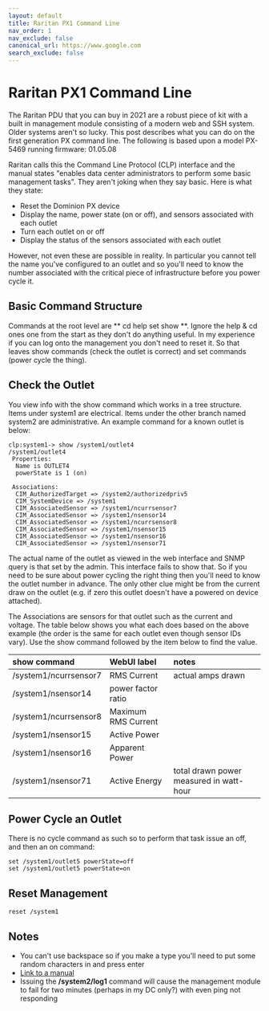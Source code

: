```yaml
---
layout: default
title: Raritan PX1 Command Line
nav_order: 1
nav_exclude: false
canonical_url: https://www.google.com
search_exclude: false
---
```


# Raritan PX1 Command Line
The Raritan PDU that you can buy in 2021 are a robust piece of kit with a built in management module consisting of a modern web and SSH system. Older systems aren't so lucky. This post describes what you can do on the first generation PX command line. The following is based upon a model PX-5469 running firmware: 01.05.08

Raritan calls this the Command Line Protocol (CLP) interface and the manual states "enables data center administrators to perform some basic management tasks". They aren't joking when they say basic. Here is what they state:

*   Reset the Dominion PX device
*   Display the name, power state (on or off), and sensors associated with each outlet
*   Turn each outlet on or off 
*   Display the status of the sensors associated with each outlet

However, not even these are possible in reality. In particular you cannot tell the name you've configured to an outlet and so you'll need to know the number associated with the critical piece of infrastructure before you power cycle it.


## Basic Command Structure
Commands at the root level are ** cd help set show **. Ignore the help & cd ones one from the start as they don't do anything useful. In my experience if you can log onto the management you don't need to reset it. So that leaves show commands (check the outlet is correct) and set commands (power cycle the thing).


## Check the Outlet
You view info with the show command which works in a tree structure. Items under system1 are electrical. Items under the other branch named system2 are administrative. An example command for a known outlet is below:

```
clp:system1-> show /system1/outlet4
/system1/outlet4
 Properties:
  Name is OUTLET4
  powerState is 1 (on)

 Associations:
  CIM_AuthorizedTarget => /system2/authorizedpriv5
  CIM_SystemDevice => /system1
  CIM_AssociatedSensor => /system1/ncurrsensor7
  CIM_AssociatedSensor => /system1/nsensor14
  CIM_AssociatedSensor => /system1/ncurrsensor8
  CIM_AssociatedSensor => /system1/nsensor15
  CIM_AssociatedSensor => /system1/nsensor16
  CIM_AssociatedSensor => /system1/nsensor71

```

The actual name of the outlet as viewed in the web interface and SNMP query is that set by the admin. This interface fails to show that. So if you need to be sure about power cycling the right thing then you'll need to know the outlet number in advance. The only other clue might be from the current draw on the outlet (e.g. if zero this outlet doesn't have a powered on device attached).

The Associations are sensors for that outlet such as the current and voltage. The table below shows you what each does based on the above example (the order is the same for each outlet even though sensor IDs vary). Use the show command followed by the item below to find the value.



| show command         | WebUI label          | notes |
|:---------------------|:------------------|:------|
| /system1/ncurrsensor7 | RMS Current | actual amps drawn  |
| /system1/nsensor14 | power factor ratio |   |
| /system1/ncurrsensor8 | Maximum RMS Current |    |
| /system1/nsensor15 | Active Power |   |
| /system1/nsensor16 | Apparent Power |   |
| /system1/nsensor71 | Active Energy | total drawn power measured in watt-hour|


## Power Cycle an Outlet

There is no cycle command as such so to perform that task issue an off, and then an on command:

```
set /system1/outlet5 powerState=off
set /system1/outlet5 powerState=on
```



## Reset Management
```
reset /system1
```

## Notes
*   You can't use backspace so if you make a type you'll need to put some random characters in and press enter
*   [Link to a manual](https://www.manualslib.com/manual/933117/Raritan-Dominion-Px.html?page=188#manual)
*   Issuing the **/system2/log1** command will cause the management module to fail for two minutes (perhaps in my DC only?) with even ping not responding

